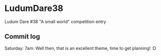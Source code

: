 # LudumDare38
Ludum Dare #38 "A small world" competition entry

## Commit log
Saturday:
7am: Well then, that is an excellent theme, time to get planning! :D
